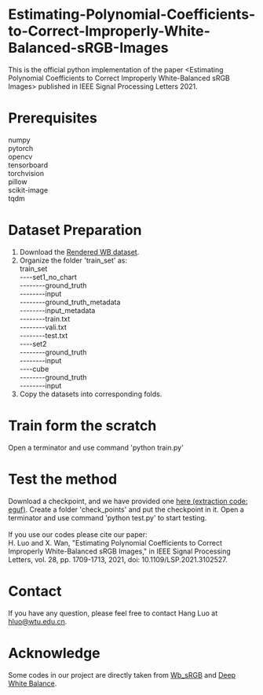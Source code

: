 # Estimating-Polynomial-Coefficients-to-Correct-Improperly-White-Balanced-sRGB-Images
This is the  official python implementation of the paper &lt;Estimating Polynomial Coefficients to Correct Improperly White-Balanced sRGB Images> published in IEEE Signal Processing Letters 2021. 
# Prerequisites
numpy  
pytorch  
opencv  
tensorboard  
torchvision  
pillow  
scikit-image  
tqdm  
# Dataset Preparation
1. Download the [Rendered WB dataset](http://cvil.eecs.yorku.ca/projects/public_html/sRGB_WB_correction/dataset.html).
2. Organize the folder 'train_set' as:  
   train_set  
   ----set1_no_chart  
   --------ground_truth  
   --------input  
   --------ground_truth_metadata  
   --------input_metadata  
   --------train.txt  
   --------vali.txt  
   --------test.txt  
   ----set2  
   --------ground_truth  
   --------input  
   ----cube  
   --------ground_truth  
   --------input  
3. Copy the datasets into corresponding folds.  
# Train form the scratch
Open a terminator and use command 'python train.py'
# Test the method
Download a checkpoint, and we have provided one [here (extraction code: eguf)](https://pan.baidu.com/s/1Qv7xRfWcv42-5BM6gsFqHg). Create a folder 'check_points' and put the checkpoint in it. Open a terminator and use command 'python test.py' to start testing.  
\
If you use our codes please cite our paper:  
H. Luo and X. Wan, "Estimating Polynomial Coefficients to Correct Improperly White-Balanced sRGB Images," in IEEE Signal Processing Letters, vol. 28, pp. 1709-1713, 2021, doi: 10.1109/LSP.2021.3102527.
# Contact
If you have any question, please feel free to contact Hang Luo at hluo@wtu.edu.cn.
# Acknowledge
Some codes in our project are directly taken from [Wb_sRGB](https://github.com/mahmoudnafifi/WB_sRGB) and [Deep White Balance](https://github.com/mahmoudnafifi/Deep_White_Balance).
